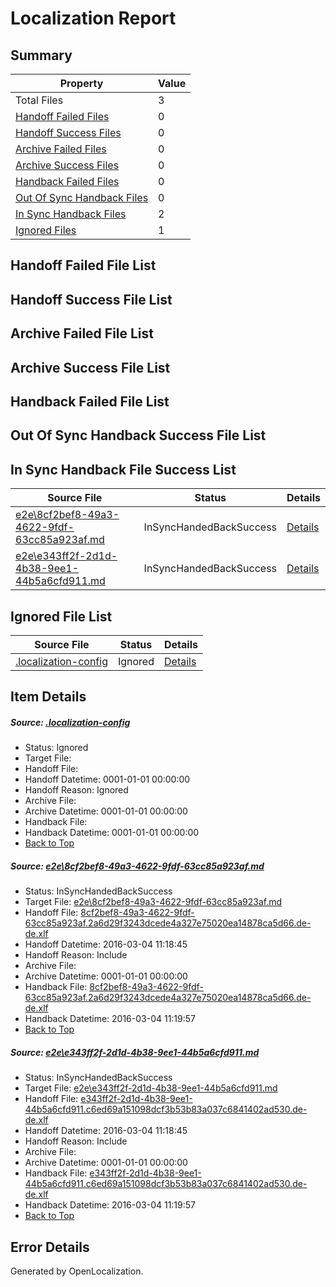 # <a name='report-top'></a> Localization Report

## Summary
 Property | Value 
 -------- | ----- 
 Total Files | 3
[ Handoff Failed Files ](#handoff-failed-list)| 0
[ Handoff Success Files ](#handoff-success-list)| 0
[ Archive Failed Files ](#archive-failed-list)| 0
[ Archive Success Files ](#archive-success-list)| 0
[ Handback Failed Files ](#handback-failed-list)| 0
[ Out Of Sync Handback Files ](#outofsync-handback-success-list)| 0
[ In Sync Handback Files ](#insync-handback-success-list)| 2
[ Ignored Files ](#ignored-list)| 1

## <a name='handoff-failed-list'></a> Handoff Failed File List

## <a name='handoff-success-list'></a> Handoff Success File List

## <a name='archive-failed-list'></a> Archive Failed File List

## <a name='archive-success-list'></a> Archive Success File List

## <a name='handback-failed-list'></a> Handback Failed File List

## <a name='outofsync-handback-success-list'></a> Out Of Sync Handback Success File List

## <a name='insync-handback-success-list'></a> In Sync Handback File Success List
 Source File | Status | Details 
 ----------- | ------ | ------- 
 [e2e\8cf2bef8-49a3-4622-9fdf-63cc85a923af.md](https://github.com/OpenLocalizationTest/oltest/blob/562c8515f09f98cfb3195265978a930f1e42eb72/e2e/8cf2bef8-49a3-4622-9fdf-63cc85a923af.md) | InSyncHandedBackSuccess | [Details](#4652639a2da911ff17e6117d38d5c07b287fd1ed1)
 [e2e\e343ff2f-2d1d-4b38-9ee1-44b5a6cfd911.md](https://github.com/OpenLocalizationTest/oltest/blob/562c8515f09f98cfb3195265978a930f1e42eb72/e2e/e343ff2f-2d1d-4b38-9ee1-44b5a6cfd911.md) | InSyncHandedBackSuccess | [Details](#da613234d0b3ea79f8b7a7c46f28579f9c374a762)

## <a name='ignored-list'></a> Ignored File List
 Source File | Status | Details 
 ----------- | ------ | ------- 
 [.localization-config](https://github.com/OpenLocalizationTest/oltest/blob/562c8515f09f98cfb3195265978a930f1e42eb72/.localization-config) | Ignored | [Details](#66aca4b1c2f43b14ec41e0e427345df94af1d5e10)

## Item Details
##### <a name='66aca4b1c2f43b14ec41e0e427345df94af1d5e10'></a> Source: [.localization-config](https://github.com/OpenLocalizationTest/oltest/blob/562c8515f09f98cfb3195265978a930f1e42eb72/.localization-config)
* Status: Ignored
* Target File: 
* Handoff File: 
* Handoff Datetime: 0001-01-01 00:00:00
* Handoff Reason: Ignored
* Archive File: 
* Archive Datetime: 0001-01-01 00:00:00
* Handback File: 
* Handback Datetime: 0001-01-01 00:00:00
* [Back to Top](#report-top)

##### <a name='4652639a2da911ff17e6117d38d5c07b287fd1ed1'></a> Source: [e2e\8cf2bef8-49a3-4622-9fdf-63cc85a923af.md](https://github.com/OpenLocalizationTest/oltest/blob/562c8515f09f98cfb3195265978a930f1e42eb72/e2e/8cf2bef8-49a3-4622-9fdf-63cc85a923af.md)
* Status: InSyncHandedBackSuccess
* Target File: [e2e\8cf2bef8-49a3-4622-9fdf-63cc85a923af.md](https://github.com/OpenLocalizationTestOrg/oltest.de-de/blob/624985a2a64cbbe18e8849bfb495c4b2b8533d11/e2e/8cf2bef8-49a3-4622-9fdf-63cc85a923af.md)
* Handoff File: [8cf2bef8-49a3-4622-9fdf-63cc85a923af.2a6d29f3243dcede4a327e75020ea14878ca5d66.de-de.xlf](https://github.com/OpenLocalizationTestOrg/olhandoff/blob/9180bc27fc2d85cb2ba48685531ade88d1398ba0/ol-handoff/OpenLocalizationTestOrg/oltest.de-de/qimu/ht/8cf2bef8-49a3-4622-9fdf-63cc85a923af.2a6d29f3243dcede4a327e75020ea14878ca5d66.de-de.xlf)
* Handoff Datetime: 2016-03-04 11:18:45
* Handoff Reason: Include
* Archive File: 
* Archive Datetime: 0001-01-01 00:00:00
* Handback File: [8cf2bef8-49a3-4622-9fdf-63cc85a923af.2a6d29f3243dcede4a327e75020ea14878ca5d66.de-de.xlf](https://github.com/OpenLocalizationTestOrg/olhandback/blob/5df22e36d9a7468c0ec0ee3b63c41a50cc261f58/ol-handback/OpenLocalizationTestOrg/oltest.de-de/qimu/ht/8cf2bef8-49a3-4622-9fdf-63cc85a923af.2a6d29f3243dcede4a327e75020ea14878ca5d66.de-de.xlf)
* Handback Datetime: 2016-03-04 11:19:57
* [Back to Top](#report-top)

##### <a name='da613234d0b3ea79f8b7a7c46f28579f9c374a762'></a> Source: [e2e\e343ff2f-2d1d-4b38-9ee1-44b5a6cfd911.md](https://github.com/OpenLocalizationTest/oltest/blob/562c8515f09f98cfb3195265978a930f1e42eb72/e2e/e343ff2f-2d1d-4b38-9ee1-44b5a6cfd911.md)
* Status: InSyncHandedBackSuccess
* Target File: [e2e\e343ff2f-2d1d-4b38-9ee1-44b5a6cfd911.md](https://github.com/OpenLocalizationTestOrg/oltest.de-de/blob/624985a2a64cbbe18e8849bfb495c4b2b8533d11/e2e/e343ff2f-2d1d-4b38-9ee1-44b5a6cfd911.md)
* Handoff File: [e343ff2f-2d1d-4b38-9ee1-44b5a6cfd911.c6ed69a151098dcf3b53b83a037c6841402ad530.de-de.xlf](https://github.com/OpenLocalizationTestOrg/olhandoff/blob/9180bc27fc2d85cb2ba48685531ade88d1398ba0/ol-handoff/OpenLocalizationTestOrg/oltest.de-de/qimu/ht/e343ff2f-2d1d-4b38-9ee1-44b5a6cfd911.c6ed69a151098dcf3b53b83a037c6841402ad530.de-de.xlf)
* Handoff Datetime: 2016-03-04 11:18:45
* Handoff Reason: Include
* Archive File: 
* Archive Datetime: 0001-01-01 00:00:00
* Handback File: [e343ff2f-2d1d-4b38-9ee1-44b5a6cfd911.c6ed69a151098dcf3b53b83a037c6841402ad530.de-de.xlf](https://github.com/OpenLocalizationTestOrg/olhandback/blob/5df22e36d9a7468c0ec0ee3b63c41a50cc261f58/ol-handback/OpenLocalizationTestOrg/oltest.de-de/qimu/ht/e343ff2f-2d1d-4b38-9ee1-44b5a6cfd911.c6ed69a151098dcf3b53b83a037c6841402ad530.de-de.xlf)
* Handback Datetime: 2016-03-04 11:19:57
* [Back to Top](#report-top)


## Error Details

Generated by OpenLocalization.
